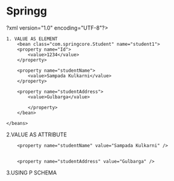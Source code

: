 # Springg


?xml version="1.0" encoding="UTF-8"?>

<beans xmlns="http://www.springframework.org/schema/beans"
	xmlns:xsi="http://www.w3.org/2001/XMLSchema-instance"
	xmlns:context="http://www.springframework.org/schema/context"
	xmlns:p="http://www.springframework.org/schema/p"
	xsi:schemaLocation="http://www.springframework.org/schema/beans
 	http://www.springframework.org/schema/beans/spring-beans.xsd
 	http://www.springframework.org/schema/context
	http://www.springframework.org/schema/context/spring-context.xsd">

	1. VALUE AS ELEMENT
  		<bean class="com.springcore.Student" name="student1">
		<property name="Id">
			<value>1234</value>
		</property>

		<property name="studentName">
			<value>Sampada Kulkarni</value>
		</property>

		<property name="studentAddress">
			<value>Gulbarga</value>

			</property>
		</bean>

	</beans>

2.VALUE AS ATTRIBUTE
    		<property name="Id" value="1234" />
		
	
		<property name="studentName" value="Sampada Kulkarni" />
		

		<property name="studentAddress" value="Gulbarga" />
    
    
3.USING P SCHEMA
		<bean class="com.springcore.Student" name="student1"  p:Id="222"  p:studentName="sampada"  p:studentAddress="gulbarga"  />	
	












